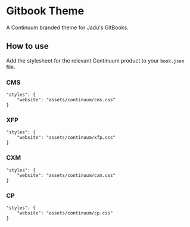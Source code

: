 # Gitbook Theme

A Continuum branded theme for Jadu's GitBooks.

## How to use

Add the stylesheet for the relevant Continuum product to your `book.json` file.

### CMS

```
"styles": {
    "website": "assets/continuum/cms.css"
}
```

### XFP

```
"styles": {
    "website": "assets/continuum/xfp.css"
}
```

### CXM

```
"styles": {
    "website": "assets/continuum/cxm.css"
}
```

### CP

```
"styles": {
    "website": "assets/continuum/cp.css"
}
```


